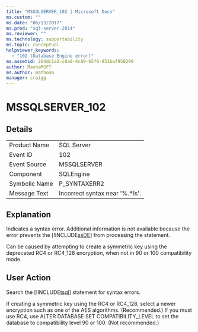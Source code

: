 ```yaml
---
title: "MSSQLSERVER_102 | Microsoft Docs"
ms.custom: ""
ms.date: "06/13/2017"
ms.prod: "sql-server-2014"
ms.reviewer: ""
ms.technology: supportability
ms.topic: conceptual
helpviewer_keywords: 
  - "102 (Database Engine error)"
ms.assetid: 264dc1a2-c8a0-4c89-b5f6-951baf950299
author: MashaMSFT
ms.author: mathoma
manager: craigg
---
```

# MSSQLSERVER_102
    
## Details  
  
|||  
|-|-|  
|Product Name|SQL Server|  
|Event ID|102|  
|Event Source|MSSQLSERVER|  
|Component|SQLEngine|  
|Symbolic Name|P_SYNTAXERR2|  
|Message Text|Incorrect syntax near '%.*ls'.|  
  
## Explanation  
 Indicates a syntax error. Additional information is not available because the error prevents the [!INCLUDE[ssDE](../../includes/ssde-md.md)] from processing the statement.  
  
 Can be caused by attempting to create a symmetric key using the deprecated RC4 or RC4_128 encryption, when not in 90 or 100 compatibility mode.  
  
## User Action  
 Search the [!INCLUDE[tsql](../../includes/tsql-md.md)] statement for syntax errors.  
  
 If creating a symmetric key using the RC4 or RC4_128, select a newer encryption such as one of the AES algorithms. (Recommended.) If you must use RC4, use ALTER DATABASE SET COMPATIBILITY_LEVEL to set the database to compatibility level 90 or 100. (Not recommended.)  
  
  
